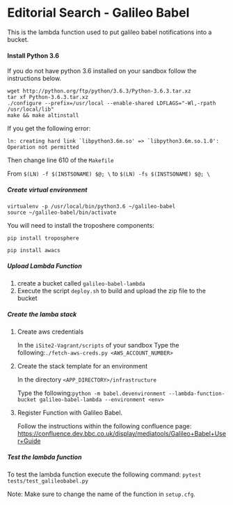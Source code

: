 # Editorial Search - Galileo Babel

This is the lambda function used to put galileo babel notifications into a bucket.

#### Install Python 3.6

If you do not have python 3.6 installed on your sandbox follow the instructions below.

```
wget http://python.org/ftp/python/3.6.3/Python-3.6.3.tar.xz
tar xf Python-3.6.3.tar.xz
./configure --prefix=/usr/local --enable-shared LDFLAGS="-Wl,-rpath /usr/local/lib"
make && make altinstall
```
If you get the following error:
```
ln: creating hard link `libpython3.6m.so' => `libpython3.6m.so.1.0': Operation not permitted
```

Then change line 610 of the ```Makefile```

From ```$(LN) -f $(INSTSONAME) $@; \```  to  ```$(LN) -fs $(INSTSONAME) $@; \```


##### Create virtual environment

```
virtualenv -p /usr/local/bin/python3.6 ~/galileo-babel
source ~/galileo-babel/bin/activate
```

You will need to install the troposhere components:

 ```pip install troposphere```

```pip install awacs```

##### Upload Lambda Function
1. create a bucket called ```galileo-babel-lambda```
2. Execute the script ```deploy.sh``` to build and upload the zip file to the bucket

##### Create the lamba stack

1. Create aws credentials
    
    In the ```iSite2-Vagrant/scripts``` of your sandbox
    Type the following:```./fetch-aws-creds.py <AWS_ACCOUNT_NUMBER>```
   
2. Create the stack template for an environment
    
    In the directory  ```<APP_DIRECTORY>/infrastructure``` 
    
    Type the following:```python -m babel.devenvironment --lambda-function-bucket galileo-babel-lambda --environment <env>```

3. Register Function with Galileo Babel.
    
    Follow the instructions within the following confluence page:
    https://confluence.dev.bbc.co.uk/display/mediatools/Galileo+Babel+User+Guide
   
##### Test the lambda function

To test the lambda function execute the following command: 
```pytest tests/test_galileobabel.py```

Note: Make sure to change the name of the function in  ```setup.cfg```.
